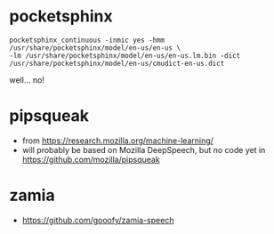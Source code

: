 
# pocketsphinx

```
pocketsphinx_continuous -inmic yes -hmm /usr/share/pocketsphinx/model/en-us/en-us \
-lm /usr/share/pocketsphinx/model/en-us/en-us.lm.bin -dict  /usr/share/pocketsphinx/model/en-us/cmudict-en-us.dict 
```

well... no!

# pipsqueak

* from https://research.mozilla.org/machine-learning/
* will probably be based on Mozilla DeepSpeech, but no code yet in https://github.com/mozilla/pipsqueak

# zamia

* https://github.com/gooofy/zamia-speech
